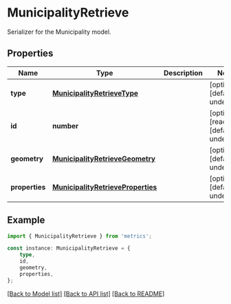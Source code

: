 # MunicipalityRetrieve

Serializer for the Municipality model.

## Properties

Name | Type | Description | Notes
------------ | ------------- | ------------- | -------------
**type** | [**MunicipalityRetrieveType**](MunicipalityRetrieveType.md) |  | [optional] [default to undefined]
**id** | **number** |  | [optional] [readonly] [default to undefined]
**geometry** | [**MunicipalityRetrieveGeometry**](MunicipalityRetrieveGeometry.md) |  | [optional] [default to undefined]
**properties** | [**MunicipalityRetrieveProperties**](MunicipalityRetrieveProperties.md) |  | [optional] [default to undefined]

## Example

```typescript
import { MunicipalityRetrieve } from 'metrics';

const instance: MunicipalityRetrieve = {
    type,
    id,
    geometry,
    properties,
};
```

[[Back to Model list]](../README.md#documentation-for-models) [[Back to API list]](../README.md#documentation-for-api-endpoints) [[Back to README]](../README.md)
